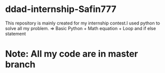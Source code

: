 # ddad-internship-Safin777
This repository is mainly created for my internship contest.I used python to solve all my problem.
 => Basic Python + Math equation + Loop and if else statement
# Note: All my code are in master branch
